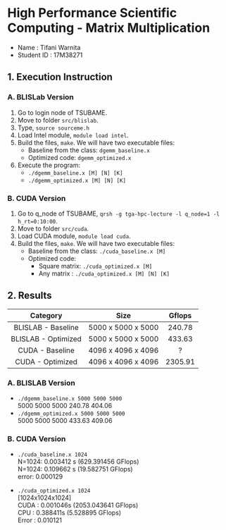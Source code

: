 # High Performance Scientific Computing - Matrix Multiplication

- Name        : Tifani Warnita
- Student ID  : 17M38271

## 1. Execution Instruction
### A. BLISLab Version
1. Go to login node of TSUBAME. 
2. Move to folder `src/blislab`.
3. Type, `source sourceme.h`
4. Load Intel module, `module load intel`.
5. Build the files, `make`. We will have two executable files:
    - Baseline from the class: `dgemm_baseline.x`
    - Optimized code: `dgemm_optimized.x`
6. Execute the program:
    - `./dgemm_baseline.x [M] [N] [K]`
    - `./dgemm_optimized.x [M] [N] [K]`

### B. CUDA Version
1. Go to q_node of TSUBAME, `qrsh -g tga-hpc-lecture -l q_node=1 -l h_rt=0:10:00`.
2. Move to folder `src/cuda`.
3. Load CUDA module, `module load cuda`.
4. Build the files, `make`. We will have two executable files:
    - Baseline from the class: `./cuda_baseline.x [M]`
    - Optimized code:
        - Square matrix: `./cuda_optimized.x [M]`
        - Any matrix   : `./cuda_optimized.x [M] [N] [K]`
   
   
## 2. Results

|       Category      |        Size        |  Gflops |
|:-------------------:|:------------------:|:-------:|
| BLISLAB - Baseline  | 5000 x 5000 x 5000 |  240.78 |
| BLISLAB - Optimized | 5000 x 5000 x 5000 |  433.63 |
| CUDA - Baseline     | 4096 x 4096 x 4096 |    ?    |
| CUDA - Optimized    | 4096 x 4096 x 4096 | 2305.91 |

### A. BLISLAB Version
- `./dgemm_baseline.x 5000 5000 5000`  
    5000	  5000	  5000	 240.78	 404.06
- `./dgemm_optimized.x 5000 5000 5000`  
    5000	  5000	  5000	 433.63	 409.06

### B. CUDA Version
- `./cuda_baseline.x 1024`  
    N=1024: 0.003412 s (629.391456 GFlops)  
    N=1024: 0.109662 s (19.582751 GFlops)  
    error: 0.000129
  
- `./cuda_optimized.x 1024`  
    [1024x1024x1024]  
    CUDA  : 0.001046s (2053.043641 GFlops)  
    CPU   : 0.388411s (5.528895 GFlops)  
    Error : 0.010121
